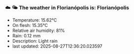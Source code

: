 ### ☁️ 🌤️  The weather in Florianópolis is: Florianópolis

- Temperature: 15.62°C
- On flesh: 15.35°C
- Relative air humidity: 81%
- Rain: 0.12 mm
- Description: Light rain
- last updated: 2025-08-27T12:36:20.023597
